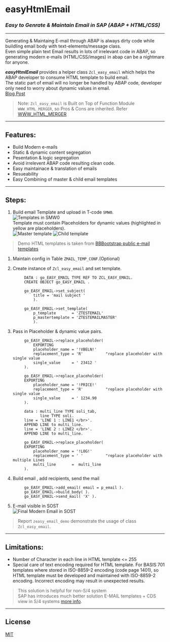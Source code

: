 # easyHtmlEmail
### *Easy to Genrate & Maintain Email in SAP (ABAP + HTML/CSS)*

---

Generating & Maintaing E-mail through ABAP is always dirty code while buildling email body with text-elements/message class.  
Even simple plain text Email results in lots of irrelevant code in ABAP, so generating modern e-mails (HTML/CSS/images) in abap can be a nightmare for anyone.

***easyHtmlEmail*** provides a helper class `Zcl_easy_email` which helps the ABAP developer to consume HTML template to build email.  
The static part of email will no longer be handled by ABAP code, developer only need to worry about dynamic values in email.  
[Blog Post](https://blogs.sap.com/2021/10/04/easy-to-generate-maintain-email-abap-html-templates-easyhtmlemail)

> Note: `Zcl_easy_email` is Built on Top of Function Module `WWW_HTML_MERGER`, so Pros & Cons are inherited. Refer [WWW_HTML_MERGER](https://help.sap.com/saphelp_autoid2007/helpdata/en/2b/d921034b8a11d1894c0000e8323c4f/content.htm?no_cache=true)

---

## Features:

- Build Modern e-mails
- Static & dynamic content segregation
- Pesentation & logic segregation
- Avoid irrelevent ABAP code resulting clean code.
- Easy maintainace & translation of emails
- Resueability
- Easy Combining of master & child email templates

---

## Steps:
1. Build email Template and upload in T-code `SMW0`.  
    ![Templates in SMW0](assests/img/SMW0.jpg)  
    Template must contain Placeholders for dynamic values (highlighted in yellow are placeholders).  
    ![Master template](assests/img/Master_html.jpg)
    ![Child template](assests/img/Child_html.jpg)  
> Demo HTML templates is taken from [BBBootstrap public e-mail templates](https://bbbootstrap.com/snippets/order-confirmation-email-template-19073214)  


1. Maintain config in Table `ZMAIL_TEMP_CONF`.(Optional)
   
2. Create instance of `Zcl_easy_email` and set template.  
            
            DATA : go_EASY_EMAIL TYPE REF TO ZCL_EASY_EMAIL.
            CREATE OBJECT go_EASY_EMAIL .
            
            go_EASY_EMAIL->set_subject(
                title = 'mail subject '
                ).

            go_EASY_EMAIL->set_template(
                p_template       = 'ZTESTEMAIL' 
                p_mastertemplate = 'ZTESTEMAILMASTER'
                ).
            
3. Pass in Placeholder & dynamic value pairs.  

            go_EASY_EMAIL->replace_placeholder(
                EXPORTING
                placeholder_name = '!VBELN!'
                replacement_type = 'R'          "replace placeholder with single value
                single_value     = ' 23412 '
            ).

            go_EASY_EMAIL->replace_placeholder(
            EXPORTING
                placeholder_name = '!PRICE!'
                replacement_type = 'R'          "replace placeholder with single value
                single_value     = ' 1234.90
            ).

            data : multi_line TYPE soli_tab,
                   line TYPE soli.
            line = 'LINE 1 : LINE1 </br>'.
            APPEND LINE to multi_line.
            line = 'LINE 2 : LINE2 </br>'.
            APPEND LINE to multi_line.
            
            go_EASY_EMAIL->replace_placeholder(
            EXPORTING
                placeholder_name = '!LOG!'
                replacement_type = ' '          "replace placeholder with multiple Lines
                multi_line       =  multi_line
            ).

4. Build email , add recipients, send the mail

            go_EASY_EMAIL->add_email( email = p_email ).
            go_EASY_EMAIL->build_body( ).
            go_EASY_EMAIL->send_mail( 'X' ).

5. E-mail visible in SOST  
   ![Final Modern Email in SOST](assests/img/Final_Mail_in_SOST.jpg)

> Report `zeasy_email_demo` demonstrate the usage of class `Zcl_easy_email`.  

---

## Limitations:
- Number of Character in each line in HTML template <= 255  
- Special care of text encoding required for HTML template. For BASIS 701 templates where stored in ISO-8859-2 encoding (code page 1401), so HTML template must be developed and maintained with ISO-8859-2 encoding. Incorrect encoding may result in unexpected results.  

> This solution is helpful for non-S/4 system  
> SAP has introduces much better solution E-MAIL templates + CDS view in S/4 systems [more info](https://blogs.sap.com/2019/10/12/e-mail-templates-in-s4-hana/).

---

## License

[MIT](LICENSE)